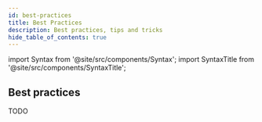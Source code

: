 ```yaml
---
id: best-practices
title: Best Practices
description: Best practices, tips and tricks
hide_table_of_contents: true
---
```


import Syntax from '@site/src/components/Syntax';
import SyntaxTitle from '@site/src/components/SyntaxTitle';

## Best practices

TODO

<!-- updated use of entry -->